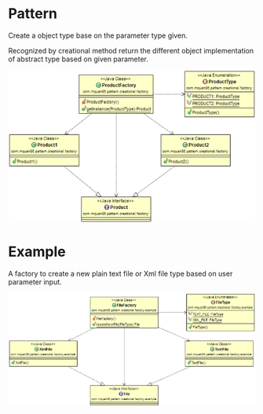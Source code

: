 # Pattern
Create a object type base on the parameter type given.

Recognized by creational method return the different object implementation of abstract type based on given parameter.

![](../src/main/resources/com/mquan86/pattern/creational/factory/FactoryDiagram.png)
# Example
A factory to create a new plain text file or Xml file type based on user parameter input.

![](../src/main/resources/com/mquan86/pattern/creational/factory/example/FactoryDiagram.png)